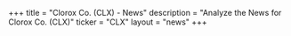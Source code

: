 +++
title = "Clorox Co. (CLX) - News"
description = "Analyze the News for Clorox Co. (CLX)"
ticker = "CLX"
layout = "news"
+++

